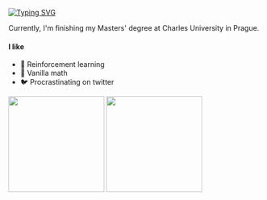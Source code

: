 [![Typing SVG](https://readme-typing-svg.demolab.com?font=Fira+Code&duration=2000&pause=1000&repeat=false&width=435&lines=Hi+%F0%9F%91%8B%2C+my+name+is+Matej)](https://git.io/typing-svg)

Currently, I'm finishing my Masters' degree at Charles University in Prague.

#### I like
- 🤖 Reinforcement learning
- 🧮 Vanilla math
- 🐦 Procrastinating on twitter


<a href="https://github.com/strakam/strakam" style="text-decoration: none;">
    <picture>
        <source
            srcset="https://github-readme-stats-jd-blush.vercel.app/api?username=strakam&show_icons=true&theme=dark&bg_color=0d1117&hide_border=true&hide=contribs&include_all_commits=false&count_private=true&card_width=280"
            media="(prefers-color-scheme: dark)"
        />
        <source
            srcset="https://github-readme-stats-jd-blush.vercel.app/api?username=strakam&show_icons=true&title_color=000&hide_border=true&hide=contribs&include_all_commits=false&count_private=true&card_width=280"
            media="(prefers-color-scheme: light), (prefers-color-scheme: no-preference)"
        />
        <img height=190 align="center" src="https://github-readme-stats-jd-blush.vercel.app/api?username=strakam&show_icons=true&title_color=000&hide_border=true&hide=contribs&include_all_commits=false&count_private=true&card_width=280" />
    </picture>
    <picture>
        <source
            srcset="https://github-readme-stats.vercel.app/api/top-langs?username=strakam&exclude_repo=strakam.github.io&hide=javascript&layout=compact&theme=dark&bg_color=0d1117&hide_border=true&langs_count=8&card_width=280"
            media="(prefers-color-scheme: dark)"
        />
        <source
            srcset="https://github-readme-stats.vercel.app/api/top-langs?username=strakam&exclude_repo=strakam.github.io&hide=javascript&layout=compact&title_color=000&hide_border=true&langs_count=8&card_width=280"
            media="(prefers-color-scheme: light), (prefers-color-scheme: no-preference)"
        />
        <img height=190 align="center" src="https://github-readme-stats.app/api/top-langs?username=strakam&exclude_repo=strakam.github.io&hide=javascript&layout=compact&title_color=000&hide_border=true&langs_count=8&card_width=280" />
    </picture>
</a>

<!--
**strakam/strakam** is a ✨ _special_ ✨ repository because its `README.md` (this file) appears on your GitHub profile.

Here are some ideas to get you started:

- 🔭 I’m currently working on ...
- 🌱 I’m currently learning ...
- 👯 I’m looking to collaborate on ...
- 🤔 I’m looking for help with ...
- 💬 Ask me about ...
- 📫 How to reach me: ...
- 😄 Pronouns: ...
- ⚡ Fun fact: ...
-->
